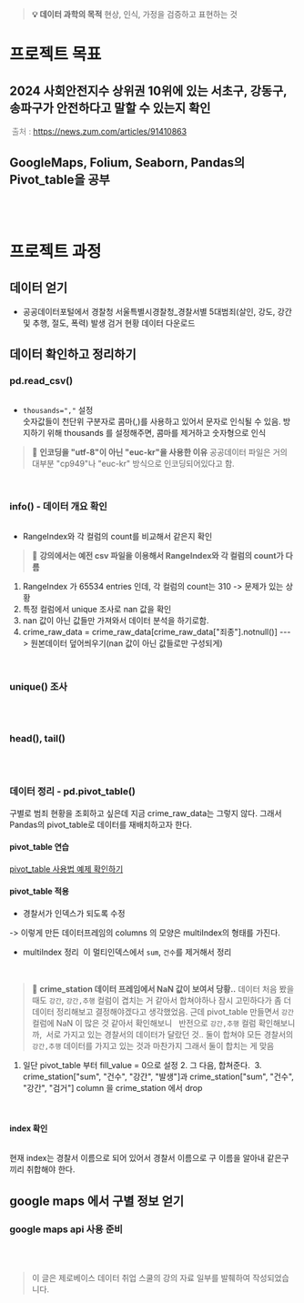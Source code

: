 <blockquote>
<p><strong>💡 데이터 과학의 목적</strong>
    현상, 인식, 가정을 검증하고 표현하는 것</p>
</blockquote>
<h1 id="프로젝트-목표">프로젝트 목표</h1>
<h2 id="2024-사회안전지수-상위권-10위에-있는-서초구-강동구-송파구가-안전하다고-말할-수-있는지-확인">2024 사회안전지수 상위권 10위에 있는 서초구, 강동구, 송파구가 안전하다고 말할 수 있는지 확인</h2>
<p><img alt="" src="https://velog.velcdn.com/images/solpinetree/post/395cd727-5d95-4814-88ec-7e4652b6c934/image.png" />
<span style="color: grey;">출처 : <a href="https://news.zum.com/articles/91410863">https://news.zum.com/articles/91410863</a></span></p>
<h2 id="googlemaps-folium-seaborn-pandas의-pivot_table을-공부">GoogleMaps, Folium, Seaborn, Pandas의 Pivot_table을 공부</h2>
<br />
<br />

<h1 id="프로젝트-과정">프로젝트 과정</h1>
<h2 id="데이터-얻기">데이터 얻기</h2>
<ul>
<li>공공데이터포털에서 경찰청 서울특별시경찰청_경찰서별 5대범죄(살인, 강도, 강간 및 추행, 절도, 폭력) 발생 검거 현황 데이터 다운로드
<img alt="" src="https://velog.velcdn.com/images/solpinetree/post/c0321c5f-e1d0-43c8-9c0c-15d194cf5418/image.png" /></li>
</ul>
<h2 id="데이터-확인하고-정리하기">데이터 확인하고 정리하기</h2>
<h3 id="pdread_csv">pd.read_csv()</h3>
<p><img alt="" src="https://velog.velcdn.com/images/solpinetree/post/b80c43dd-80f1-446e-a9c3-58e1f947f6a6/image.png" /></p>
<ul>
<li><code>thousands=&quot;,&quot;</code> 설정<br />  숫자값들이 천단위 구분자로 콤마(,)를 사용하고 있어서 문자로 인식될 수 있음. 방지하기 위해 thousands 를 설정해주면, 콤마를 제거하고 숫자형으로 인식</li>
</ul>
<blockquote>
<p>🤔 <strong>인코딩을 &quot;utf-8&quot;이 아닌 &quot;euc-kr&quot;을 사용한 이유</strong> 
    공공데이터 파일은 거의 대부분 &quot;cp949&quot;나 &quot;euc-kr&quot; 방식으로 인코딩되어있다고 함.</p>
</blockquote>
<br />

<h3 id="info---데이터-개요-확인">info() - 데이터 개요 확인</h3>
<p><img alt="" src="https://velog.velcdn.com/images/solpinetree/post/e8f70b6e-b660-4249-9b1e-4791bdb9dd22/image.png" /></p>
<ul>
<li>RangeIndex와 각 컬럼의 count를 비교해서 같은지 확인</li>
</ul>
<blockquote>
<p>🤔 <strong>강의에서는 예전 csv 파일을 이용해서 RangeIndex와 각 컬럼의 count가 다름</strong></p>
</blockquote>
<ol>
<li>RangeIndex 가 65534 entries 인데, 각 컬럼의 count는 310 -&gt; 문제가 있는 상황</li>
<li>특정 컬럼에서 unique 조사로 nan 값을 확인</li>
<li>nan 값이 아닌 값들만 가져와서 데이터 분석을 하기로함.</li>
<li>crime_raw_data = crime_raw_data[crime_raw_data[&quot;죄종&quot;].notnull()]  ---&gt; 원본데이터 덮어씌우기(nan 값이 아닌 값들로만 구성되게)</li>
</ol>
<br />

<h3 id="unique-조사">unique() 조사</h3>
<p><img alt="" src="https://velog.velcdn.com/images/solpinetree/post/1abcf5df-ae16-404d-8456-f756a447b06f/image.png" /></p>
<br />

<h3 id="head-tail">head(), tail()</h3>
<p><img alt="" src="https://velog.velcdn.com/images/solpinetree/post/546964a7-4e56-413c-8c8c-a029ce4789bc/image.png" /></p>
<br />

<h3 id="데이터-정리---pdpivot_table">데이터 정리 - pd.pivot_table()</h3>
<p>구별로 범죄 현황을 조회하고 싶은데 지금 crime_raw_data는 그렇지 않다. 그래서 Pandas의 pivot_table로 데이터를 재배치하고자 한다.</p>
<h4 id="pivot_table-연습">pivot_table 연습</h4>
<p><a href="https://nbviewer.org/github/solpinetree/ds_study/blob/main/source_code/02.Analysis%20Seoul%20Crime.ipynb#Pandas-pivot-table">pivot_table 사용법 예제 확인하기</a></p>
<h4 id="pivot_table-적용">pivot_table 적용</h4>
<ul>
<li>경찰서가 인덱스가 되도록 수정
<img alt="" src="https://velog.velcdn.com/images/solpinetree/post/e2f2721c-f15e-4c53-abd4-0ec08e57f6cf/image.png" /></li>
</ul>
<p>-&gt; 이렇게 만든 데이터프레임의 columns 의 모양은 multiIndex의 형태를 가진다.</p>
<ul>
<li>multiIndex 정리
<img alt="" src="https://velog.velcdn.com/images/solpinetree/post/ec9fc4ee-7332-4ee9-8658-b3f48bdacd31/image.png" />
  이 멀티인덱스에서 <code>sum</code>, <code>건수</code>를 제거해서 정리
  <img alt="" src="https://velog.velcdn.com/images/solpinetree/post/f5285579-f479-4c7b-9022-abd6bdfec8db/image.png" /></li>
</ul>
<br />

<blockquote>
<p>🤔 <strong>crime_station 데이터 프레임에서 NaN 값이 보여서 당황..</strong> 
데이터 처음 봤을 때도 <code>강간</code>, <code>강간,추행</code> 컬럼이 겹치는 거 같아서 합쳐야하나 잠시 고민하다가 좀 더 데이터 정리해보고 결정해야겠다고 생각했었음. 근데 pivot_table 만들면서 <code>강간</code> 컬럼에 NaN 이 많은 것 같아서 확인해보니 
  <img alt="" src="https://velog.velcdn.com/images/solpinetree/post/2ae3b8cd-ef5e-4a19-82c2-9b99c5ad4270/image.png" />  <img alt="" src="https://velog.velcdn.com/images/solpinetree/post/5a96c44d-edba-407d-bc11-78cbbc7e7868/image.png" />
반전으로 <code>강간,추행</code> 컬럼 확인해보니까,
<img alt="" src="https://velog.velcdn.com/images/solpinetree/post/476f0d65-fd7d-48d8-8357-63212d05cf9a/image.png" />
서로 가지고 있는 경찰서의 데이터가 달랐던 것.. 둘이 합쳐야 모든 경찰서의 <code>강간,추행</code> 데이터를 가지고 있는 것과 마찬가지
그래서 둘이 합치는 게 맞음</p>
</blockquote>
<ol>
<li>일단 pivot_table 부터 fill_value = 0으로 설정  <img alt="" src="https://velog.velcdn.com/images/solpinetree/post/c0d094ae-df04-419d-b966-efe6e476eb41/image.png" />2. 그 다음, 합쳐준다.
<img alt="" src="https://velog.velcdn.com/images/solpinetree/post/3b4bef76-7644-4eeb-a2bb-cd0a929f939f/image.png" /> <img alt="" src="https://velog.velcdn.com/images/solpinetree/post/47b4c241-88a6-48f1-9c06-589758968782/image.png" />3. crime_station[&quot;sum&quot;, &quot;건수&quot;, &quot;강간&quot;, &quot;발생&quot;]과 crime_station[&quot;sum&quot;, &quot;건수&quot;, &quot;강간&quot;, &quot;검거&quot;] column 을 crime_station 에서 drop 
<img alt="" src="https://velog.velcdn.com/images/solpinetree/post/69ea5a04-b90c-4085-a680-0416b7297418/image.png" /></li>
</ol>
<br />

<h4 id="index-확인">index 확인</h4>
<p><img alt="" src="https://velog.velcdn.com/images/solpinetree/post/45644d7d-4ab6-48b9-b6d2-8fe8821a2cd4/image.png" /></p>
<p>현재 index는 경찰서 이름으로 되어 있어서 경찰서 이름으로 구 이름을 알아내 같은구끼리 취합해야 한다.</p>
<h2 id="google-maps-에서-구별-정보-얻기">google maps 에서 구별 정보 얻기</h2>
<h3 id="google-maps-api-사용-준비">google maps api 사용 준비</h3>
<br />
<br />

<blockquote>
<p>이 글은 제로베이스 데이터 취업 스쿨의 강의 자료 일부를 발췌하여 작성되었습니다.</p>
</blockquote>